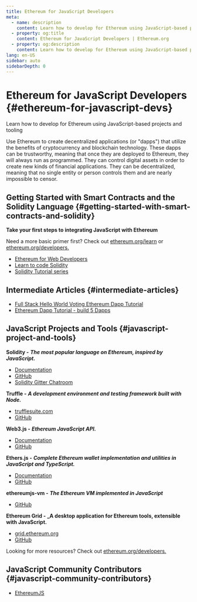 ```yaml
---
title: Ethereum for JavaScript Developers
meta:
  - name: description
    content: Learn how to develop for Ethereum using JavaScript-based projects and tooling
  - property: og:title
    content: Ethereum for JavaScript Developers | Ethereum.org
  - property: og:description
    content: Learn how to develop for Ethereum using JavaScript-based projects and tooling
lang: en-US
sidebar: auto
sidebarDepth: 0
---
```


# Ethereum for JavaScript Developers {#ethereum-for-javascript-devs}

<div class="featured">Learn how to develop for Ethereum using JavaScript-based projects and tooling</div>

Use Ethereum to create decentralized applications (or "dapps") that utilize the benefits of cryptocurrency and blockchain technology. These dapps can be trustworthy, meaning that once they are deployed to Ethereum, they will always run as programmed. They can control digital assets in order to create new kinds of financial applications. They can be decentralized, meaning that no single entity or person controls them and are nearly impossible to censor.

## Getting Started with Smart Contracts and the Solidity Language {#getting-started-with-smart-contracts-and-solidity}

**Take your first steps to integrating JavaScript with Ethereum**

Need a more basic primer first? Check out [ethereum.org/learn](/learn/) or [ethereum.org/developers.](/developers/)

- [Ethereum for Web Developers](https://medium.com/@mvmurthy/ethereum-for-web-developers-890be23d1d0c)
- [Learn to code Solidity](https://cryptozombies.io/)
- [Solidity Tutorial series](https://www.youtube.com/watch?v=p3C7jljTXaA&list=PLbbtODcOYIoE0D6fschNU4rqtGFRpk3ea)

## Intermediate Articles {#intermediate-articles}

- [Full Stack Hello World Voting Ethereum Dapp Tutorial](https://medium.com/@mvmurthy/full-stack-hello-world-voting-ethereum-dapp-tutorial-part-1-40d2d0d807c2)
- [Ethereum Dapp Tutorial - build 5 Dapps](https://youtu.be/8wMKq7HvbKw)

## JavaScript Projects and Tools {#javascript-project-and-tools}

**Solidity -** **_The most popular language on Ethereum, inspired by JavaScript._**

- [Documentation](https://solidity.readthedocs.io)
- [GitHub](https://github.com/ethereum/solidity/)
- [Solidity Gitter Chatroom](https://gitter.im/ethereum/solidity/)

**Truffle -** **_A development environment and testing framework built with Node._**

- [trufflesuite.com](https://www.trufflesuite.com/)
- [GitHub](https://github.com/trufflesuite/truffle)

**Web3.js -** **_Ethereum JavaScript API._**

- [Documentation](https://web3js.readthedocs.io/en/1.0/)
- [GitHub](https://github.com/ethereum/web3.js/)

**Ethers.js -** **_Complete Ethereum wallet implementation and utilities in JavaScript and TypeScript._**

- [Documentation](https://docs.ethers.io/ethers.js/html/)
- [GitHub](https://github.com/ethers-io/ethers.js/)

**ethereumjs-vm -** **_The Ethereum VM implemented in JavaScript_**

- [GitHub](https://github.com/ethereumjs/ethereumjs-vm)

**Ethereum Grid -** **\_A desktop application for Ethereum tools, extensible with JavaScript.**

- [grid.ethereum.org](https://grid.ethereum.org)
- [GitHub](https://github.com/ethereum/grid)

Looking for more resources? Check out [ethereum.org/developers.](/developers/)

## JavaScript Community Contributors {#javascript-community-contributors}

- [EthereumJS](https://ethereumjs.github.io)
